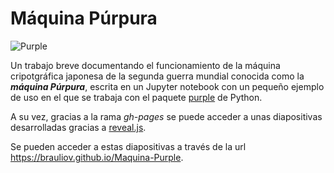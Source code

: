 # Máquina Púrpura

![Purple](https://upload.wikimedia.org/wikipedia/commons/a/a4/Type_97_cypher_machine.jpg)

Un trabajo breve documentando el funcionamiento de la máquina cripotgráfica japonesa de la segunda guerra mundial conocida como la ___máquina Púrpura___, escrita en un Jupyter notebook con un pequeño ejemplo de uso en el que se trabaja con el paquete [purple](https://pypi.python.org/pypi/purple) de Python.

A su vez, gracias a la rama _gh-pages_ se puede acceder a unas diapositivas desarrolladas gracias a [reveal.js](https://github.com/hakimel/reveal.js/).

Se pueden acceder a estas diapositivas a través de la url https://brauliov.github.io/Maquina-Purple.
